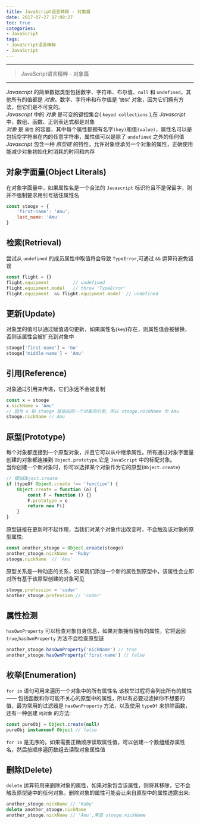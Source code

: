 ```yaml
---
title: JavaScript语言精粹 - 对象篇
date: 2017-07-27 17:09:27
toc: true
categories:
- JavaScript
tags:
- JavaScript语言精粹
- JavaScript
---
```

-----

> JavaScript语言精粹 - 对象篇

-----

_Javascript_ 的简单数据类型包括数字、字符串、布尔值、`null` 和 `undefined`，其他所有的值都是 _对象_。数字、字符串和布尔值是 ‘`貌似`’ 对象，因为它们拥有方法，但它们是不可变的。  
_Javascript_ 中的 _对象_ 是可变的键控集合( `keyed collections` ),在 _Javascript_ 中，数组、函数、正则表达式都是对象  
_对象_ 是 `属性` 的容器，其中每个属性都拥有名字`(key)`和值`(value)`，属性名可以是包括空字符串在内的任意字符串，属性值可以是除了 `undefined` 之外的任何值   
_Javascript_ 包含一种 _原型链_ 的特性，允许对象继承另一个对象的属性，正确使用能减少对象初始化时消耗的时间和内存

## 对象字面量(Object Literals)
在对象字面量中，如果属性名是一个合法的 `Javascript` 标识符且不是保留字，则并不强制要求用引号括住属性名
```javascript
const stooge = {
    'first-name': 'Amu',
    last_name: 'Amu'
}
```

## 检索(Retrieval)
尝试从 `undefined` 的成员属性中取值将会导致 `TypeError`,可通过 `&&` 运算符避免错误
```javascript
const flight = {}
flight.equipment         // undefined
flight.equipment.model   // throw 'TypeError'
flight.equipment  && flight.equipment.model  // undefined
```

## 更新(Update)
对象里的值可以通过赋值语句更新，如果属性名(`key`)存在，则属性值会被替换，否则该属性会被扩充到对象中
```javascript
stooge['first-name'] = 'Gu'
stooge['middle-name'] = 'Amu'
```

## 引用(Reference)
对象通过引用来传递，它们永远不会被复制
```javascript
const x = stooge
x.nickName = 'Amu'
// 因为 x 和 stooge 是指向同一个对象的引用，所以 stooge.nickName 为 Amu
stooge.nickName // Amu
```

## 原型(Prototype)
每个对象都连接到一个原型对象，并且它可以从中继承属性。所有通过对象字面量创建的对象都连接到 `Object.prototype`,它是 `JavaScript` 中的标配对象。  
当你创建一个新对象时，你可以选择某个对象作为它的原型(`Object.create`)
```javascript
// 模拟Object.create
if (typeOf Object.create !== 'function') {
    Object.create = function (o) {
        const F = function () {}
        F.prototype = o
        return new F()
    }
}
```

原型链接在更新时不起作用，当我们对某个对象作出改变时，不会触及该对象的原型属性:
```javascript
const another_stooge = Object.create(stooge)
another_stooge.nickName = 'Ruby'
stooge.nickName  // 'Amu'
```

原型关系是一种动态的关系，如果我们添加一个新的属性到原型中，该属性会立即对所有基于该原型创建的对象可见
```javascript
stooge.prefession = 'coder'
another_stooge.prefession // 'coder'
```

## 属性检测
`hasOwnProperty` 可以检查对象自身信息，如果对象拥有独有的属性，它将返回 `true`,`hasOwnProperty` 方法不会检查原型链
```javascript
another_stooge.hasOwnProperty('nickName') // true
another_stooge.hasOwnProperty('first-name') // false
```

## 枚举(Enumeration)
`for in` 语句可用来遍历一个对象中的所有属性名.该枚举过程将会列出所有的属性 —— 包括函数和你可能不关心的原型中的属性，所以有必要过滤掉你不想要的值，最为常用的过滤器是 `hasOwnProperty` 方法，以及使用 `typeOf` 来排除函数，还有一种创建 `纯对象` 的方法:
```javascript
const pureObj = Object.create(null)
pureObj instanceof Object // false
```
`for in` 是无序的，如果需要正确顺序读取属性值，可以创建一个数组缓存属性名，然后按顺序遍历数组去读取对象属性值

## 删除(Delete)
`delete` 运算符用来删除对象的属性，如果对象包含该属性，则将其移除，它不会触及原型链中的任何对象。删除对象的属性可能会让来自原型中的属性透露出来:
```javascript
another_stooge.nickName // 'Ruby'
delete another_stooge.nickName
another_stooge.nickName // 'Amu',来自 stooge.nickName
```
